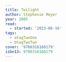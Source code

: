 ```yaml
---
title: Twilight
author: Stephenie Meyer
year: 2005
read:
  - started: '2023-06-16'
tags:
  - atagTwoOne
  - btagTwoTwo
cover: '9780316160179'
isbn13: 9780316160179
---
```

